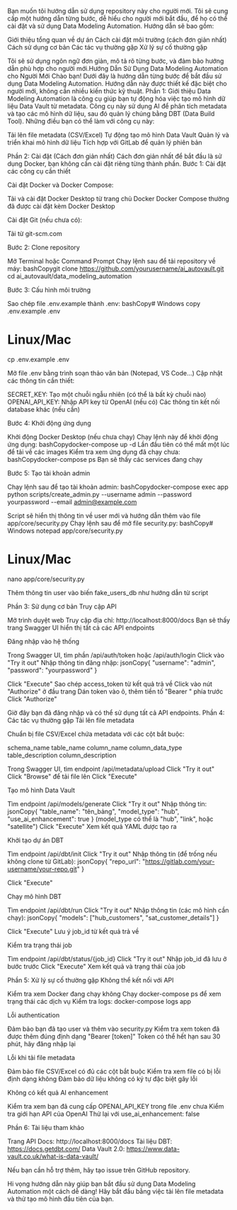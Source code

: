 Bạn muốn tôi hướng dẫn sử dụng repository này cho người mới. Tôi sẽ cung cấp một hướng dẫn từng bước, dễ hiểu cho người mới bắt đầu, để họ có thể cài đặt và sử dụng Data Modeling Automation. Hướng dẫn sẽ bao gồm:

Giới thiệu tổng quan về dự án
Cách cài đặt môi trường (cách đơn giản nhất)
Cách sử dụng cơ bản
Các tác vụ thường gặp
Xử lý sự cố thường gặp

Tôi sẽ sử dụng ngôn ngữ đơn giản, mô tả rõ từng bước, và đảm bảo hướng dẫn phù hợp cho người mới.Hướng Dẫn Sử Dụng Data Modeling Automation cho Người Mới
Chào bạn! Dưới đây là hướng dẫn từng bước để bắt đầu sử dụng Data Modeling Automation. Hướng dẫn này được thiết kế đặc biệt cho người mới, không cần nhiều kiến thức kỹ thuật.
Phần 1: Giới thiệu
Data Modeling Automation là công cụ giúp bạn tự động hóa việc tạo mô hình dữ liệu Data Vault từ metadata. Công cụ này sử dụng AI để phân tích metadata và tạo các mô hình dữ liệu, sau đó quản lý chúng bằng DBT (Data Build Tool).
Những điều bạn có thể làm với công cụ này:

Tải lên file metadata (CSV/Excel)
Tự động tạo mô hình Data Vault
Quản lý và triển khai mô hình dữ liệu
Tích hợp với GitLab để quản lý phiên bản

Phần 2: Cài đặt (Cách đơn giản nhất)
Cách đơn giản nhất để bắt đầu là sử dụng Docker, bạn không cần cài đặt riêng từng thành phần.
Bước 1: Cài đặt các công cụ cần thiết

Cài đặt Docker và Docker Compose:

Tải và cài đặt Docker Desktop từ trang chủ Docker
Docker Compose thường đã được cài đặt kèm Docker Desktop


Cài đặt Git (nếu chưa có):

Tải từ git-scm.com



Bước 2: Clone repository

Mở Terminal hoặc Command Prompt
Chạy lệnh sau để tải repository về máy:
bashCopygit clone https://github.com/yourusername/ai_autovault.git
cd ai_autovault/data_modeling_automation


Bước 3: Cấu hình môi trường

Sao chép file .env.example thành .env:
bashCopy# Windows
copy .env.example .env

# Linux/Mac
cp .env.example .env

Mở file .env bằng trình soạn thảo văn bản (Notepad, VS Code...)
Cập nhật các thông tin cần thiết:

SECRET_KEY: Tạo một chuỗi ngẫu nhiên (có thể là bất kỳ chuỗi nào)
OPENAI_API_KEY: Nhập API key từ OpenAI (nếu có)
Các thông tin kết nối database khác (nếu cần)



Bước 4: Khởi động ứng dụng

Khởi động Docker Desktop (nếu chưa chạy)
Chạy lệnh này để khởi động ứng dụng:
bashCopydocker-compose up -d
Lần đầu tiên có thể mất một lúc để tải về các images
Kiểm tra xem ứng dụng đã chạy chưa:
bashCopydocker-compose ps
Bạn sẽ thấy các services đang chạy

Bước 5: Tạo tài khoản admin

Chạy lệnh sau để tạo tài khoản admin:
bashCopydocker-compose exec app python scripts/create_admin.py --username admin --password yourpassword --email admin@example.com

Script sẽ hiển thị thông tin về user mới và hướng dẫn thêm vào file app/core/security.py
Chạy lệnh sau để mở file security.py:
bashCopy# Windows
notepad app/core/security.py

# Linux/Mac
nano app/core/security.py

Thêm thông tin user vào biến fake_users_db như hướng dẫn từ script

Phần 3: Sử dụng cơ bản
Truy cập API

Mở trình duyệt web
Truy cập địa chỉ: http://localhost:8000/docs
Bạn sẽ thấy trang Swagger UI hiển thị tất cả các API endpoints

Đăng nhập vào hệ thống

Trong Swagger UI, tìm phần /api/auth/token hoặc /api/auth/login
Click vào "Try it out"
Nhập thông tin đăng nhập:
jsonCopy{
  "username": "admin",
  "password": "yourpassword"
}

Click "Execute"
Sao chép access_token từ kết quả trả về
Click vào nút "Authorize" ở đầu trang
Dán token vào ô, thêm tiền tố "Bearer " phía trước
Click "Authorize"

Giờ đây bạn đã đăng nhập và có thể sử dụng tất cả API endpoints.
Phần 4: Các tác vụ thường gặp
Tải lên file metadata

Chuẩn bị file CSV/Excel chứa metadata với các cột bắt buộc:

schema_name
table_name
column_name
column_data_type
table_description
column_description


Trong Swagger UI, tìm endpoint /api/metadata/upload
Click "Try it out"
Click "Browse" để tải file lên
Click "Execute"

Tạo mô hình Data Vault

Tìm endpoint /api/models/generate
Click "Try it out"
Nhập thông tin:
jsonCopy{
  "table_name": "tên_bảng",
  "model_type": "hub",
  "use_ai_enhancement": true
}
(model_type có thể là "hub", "link", hoặc "satellite")
Click "Execute"
Xem kết quả YAML được tạo ra

Khởi tạo dự án DBT

Tìm endpoint /api/dbt/init
Click "Try it out"
Nhập thông tin (để trống nếu không clone từ GitLab):
jsonCopy{
  "repo_url": "https://gitlab.com/your-username/your-repo.git"
}

Click "Execute"

Chạy mô hình DBT

Tìm endpoint /api/dbt/run
Click "Try it out"
Nhập thông tin (các mô hình cần chạy):
jsonCopy{
  "models": ["hub_customers", "sat_customer_details"]
}

Click "Execute"
Lưu ý job_id từ kết quả trả về

Kiểm tra trạng thái job

Tìm endpoint /api/dbt/status/{job_id}
Click "Try it out"
Nhập job_id đã lưu ở bước trước
Click "Execute"
Xem kết quả và trạng thái của job

Phần 5: Xử lý sự cố thường gặp
Không thể kết nối với API

Kiểm tra xem Docker đang chạy không
Chạy docker-compose ps để xem trạng thái các dịch vụ
Kiểm tra logs: docker-compose logs app

Lỗi authentication

Đảm bảo bạn đã tạo user và thêm vào security.py
Kiểm tra xem token đã được thêm đúng định dạng "Bearer [token]"
Token có thể hết hạn sau 30 phút, hãy đăng nhập lại

Lỗi khi tải file metadata

Đảm bảo file CSV/Excel có đủ các cột bắt buộc
Kiểm tra xem file có bị lỗi định dạng không
Đảm bảo dữ liệu không có ký tự đặc biệt gây lỗi

Không có kết quả AI enhancement

Kiểm tra xem bạn đã cung cấp OPENAI_API_KEY trong file .env chưa
Kiểm tra giới hạn API của OpenAI
Thử lại với use_ai_enhancement: false

Phần 6: Tài liệu tham khảo

Trang API Docs: http://localhost:8000/docs
Tài liệu DBT: https://docs.getdbt.com/
Data Vault 2.0: https://www.data-vault.co.uk/what-is-data-vault/

Nếu bạn cần hỗ trợ thêm, hãy tạo issue trên GitHub repository.

Hi vọng hướng dẫn này giúp bạn bắt đầu sử dụng Data Modeling Automation một cách dễ dàng! Hãy bắt đầu bằng việc tải lên file metadata và thử tạo mô hình đầu tiên của bạn.